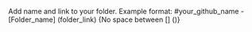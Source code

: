 Add name and link to your folder. Example format:
#your_github_name - [Folder_name] (folder_link) {No space between [] ()}
